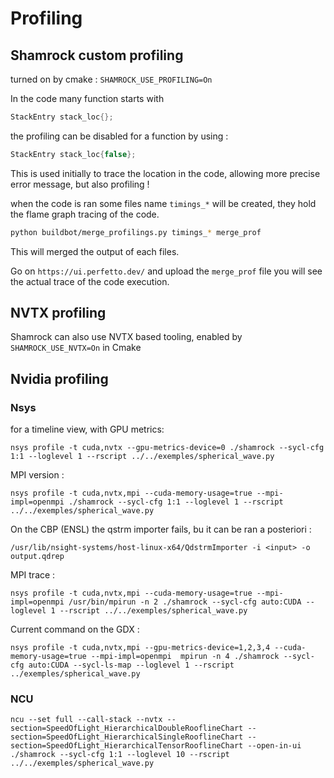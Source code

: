 # Profiling

## Shamrock custom profiling

turned on by cmake : `SHAMROCK_USE_PROFILING=On`

In the code many function starts with 

```c++
StackEntry stack_loc{};
```
the profiling can be disabled for a function by using :
```c++
StackEntry stack_loc{false};
```

This is used initially to trace the location in the code, allowing more precise error message, but also profiling !

when the code is ran some files name `timings_*` will be created, they hold the flame graph tracing of the code.

```bash
python buildbot/merge_profilings.py timings_* merge_prof                          
```

This will merged the output of each files.

Go on `https://ui.perfetto.dev/` and upload the `merge_prof` file you will see the actual trace of the code execution.

## NVTX profiling

Shamrock can also use NVTX based tooling, enabled by `SHAMROCK_USE_NVTX=On` in Cmake

## Nvidia profiling

### Nsys

for a timeline view, with GPU metrics:

```
nsys profile -t cuda,nvtx --gpu-metrics-device=0 ./shamrock --sycl-cfg 1:1 --loglevel 1 --rscript ../../exemples/spherical_wave.py
```

MPI version : 
```
nsys profile -t cuda,nvtx,mpi --cuda-memory-usage=true --mpi-impl=openmpi ./shamrock --sycl-cfg 1:1 --loglevel 1 --rscript ../../exemples/spherical_wave.py
```

On the CBP (ENSL) the qstrm importer fails, bu it can be ran a posteriori :
```
/usr/lib/nsight-systems/host-linux-x64/QdstrmImporter -i <input> -o output.qdrep
```

 MPI trace : 

```
nsys profile -t cuda,nvtx,mpi --cuda-memory-usage=true --mpi-impl=openmpi /usr/bin/mpirun -n 2 ./shamrock --sycl-cfg auto:CUDA --loglevel 1 --rscript ../../exemples/spherical_wave.py
```

Current command on the GDX : 
```
nsys profile -t cuda,nvtx,mpi --gpu-metrics-device=1,2,3,4 --cuda-memory-usage=true --mpi-impl=openmpi  mpirun -n 4 ./shamrock --sycl-cfg auto:CUDA --sycl-ls-map --loglevel 1 --rscript ../exemples/spherical_wave.py
```

### NCU

```
ncu --set full --call-stack --nvtx --section=SpeedOfLight_HierarchicalDoubleRooflineChart --section=SpeedOfLight_HierarchicalSingleRooflineChart --section=SpeedOfLight_HierarchicalTensorRooflineChart --open-in-ui ./shamrock --sycl-cfg 1:1 --loglevel 10 --rscript ../../exemples/spherical_wave.py
```